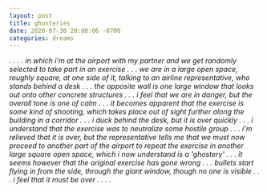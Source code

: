 ```yaml
---
layout: post
title: ghosteries
date: 2020-07-30 20:00:06 -0700
categories: dreams
---
```


*. . . . in which i'm at the airport with my partner and we get randomly selected to take part in an exercise . . . we are in a large open space, roughly square, at one side of it, talking to an airline representative, who stands behind a desk . . . the opposite wall is one large window that looks out onto other concrete structures . . . i feel that we are in danger, but the overall tone is one of calm . . . it becomes apparent that the exercise is some kind of shooting, which takes place out of sight further along the building in a corridor . . . i duck behind the desk, but it is over quickly . . . i understand that the exercise was to neutralize some hostile group . . . i'm relieved that it is over, but the representative tells me that we must now proceed to another part of the airport to repeat the exercise in another large square open space, which i now understand is a 'ghostery' . . . it seems however that the original exercise has gone wrong . . . bullets start flying in from the side, through the giant window, though no one is visible . . . i feel that it must be over . . . .*
